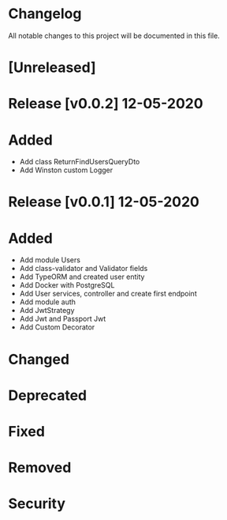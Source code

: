 # Changelog

All notable changes to this project will be documented in this file.

# [Unreleased]

# Release [v0.0.2] 12-05-2020

# Added

-   Add class ReturnFindUsersQueryDto
-   Add Winston custom Logger

# Release [v0.0.1] 12-05-2020

# Added

-   Add module Users
-   Add class-validator and Validator fields
-   Add TypeORM and created user entity
-   Add Docker with PostgreSQL
-   Add User services, controller and create first endpoint
-   Add module auth
-   Add JwtStrategy
-   Add Jwt and Passport Jwt
-   Add Custom Decorator

# Changed

# Deprecated

# Fixed

# Removed

# Security

